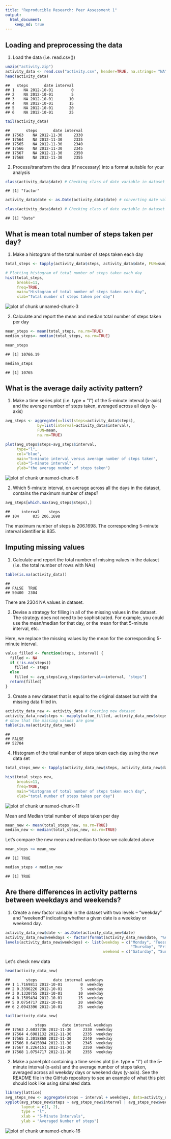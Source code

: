 ```yaml
---
title: "Reproducible Research: Peer Assessment 1"
output: 
  html_document:
    keep_md: true
---
```


## Loading and preprocessing the data

1. Load the data (i.e. read.csv())

```r
unzip("activity.zip")
activity_data <- read.csv("activity.csv", header=TRUE, na.strings= "NA")
head(activity_data)
```

```
##   steps       date interval
## 1    NA 2012-10-01        0
## 2    NA 2012-10-01        5
## 3    NA 2012-10-01       10
## 4    NA 2012-10-01       15
## 5    NA 2012-10-01       20
## 6    NA 2012-10-01       25
```

```r
tail(activity_data)
```

```
##       steps       date interval
## 17563    NA 2012-11-30     2330
## 17564    NA 2012-11-30     2335
## 17565    NA 2012-11-30     2340
## 17566    NA 2012-11-30     2345
## 17567    NA 2012-11-30     2350
## 17568    NA 2012-11-30     2355
```

2. Process/transform the data (if necessary) into a format suitable for your analysis

```r
class(activity_data$date) # Checking class of date variable in dataset
```

```
## [1] "factor"
```

```r
activity_data$date <- as.Date(activity_data$date) # converting date value to factor to date format

class(activity_data$date) # Checking class of date variable in dataset
```

```
## [1] "Date"
```

## What is mean total number of steps taken per day?

1. Make a histogram of the total number of steps taken each day

```r
total_steps <- tapply(activity_data$steps, activity_data$date, FUN=sum) # Aggregating number of steps for each day

# Plotting histogram of total number of steps taken each day
hist(total_steps,
     breaks=11,
     freq=TRUE,
     main="Histogram of total number of steps taken each day",
     xlab="Total number of steps taken per day")
```

![plot of chunk unnamed-chunk-3](figure/unnamed-chunk-3-1.png) 

2. Calculate and report the mean and median total number of steps taken per day

```r
mean_steps <- mean(total_steps, na.rm=TRUE)
median_steps<- median(total_steps, na.rm=TRUE)
```

```r
mean_steps
```

```
## [1] 10766.19
```

```r
median_steps
```

```
## [1] 10765
```


## What is the average daily activity pattern?

1. Make a time series plot (i.e. type = "l") of the 5-minute interval (x-axis) and the average number of steps taken, averaged across all days (y-axis)

```r
avg_steps <- aggregate(x=list(steps=activity_data$steps),
              by=list(interval=activity_data$interval),
              FUN=mean,
              na.rm=TRUE)

plot(avg_steps$steps~avg_steps$interval,
     type="l",
     col="blue",
     main="5−minute interval versus average number of steps taken",
     xlab="5-minute interval",
     ylab="the average number of steps taken")
```

![plot of chunk unnamed-chunk-6](figure/unnamed-chunk-6-1.png) 

2. Which 5-minute interval, on average across all the days in the dataset, contains the maximum number of steps?

```r
avg_steps[which.max(avg_steps$steps),]
```

```
##     interval    steps
## 104      835 206.1698
```
The maximum number of steps is 206.1698. The corresponding 5-minute interval identifier is 835. 


## Imputing missing values

1. Calculate and report the total number of missing values in the dataset (i.e. the total number of rows with NAs)

```r
table(is.na(activity_data))
```

```
## 
## FALSE  TRUE 
## 50400  2304
```
There are 2304 NA values in dataset.

2. Devise a strategy for filling in all of the missing values in the dataset. The strategy does not need to be sophisticated. For example, you could use the mean/median for that day, or the mean for that 5-minute interval, etc.

Here, we replace the missing values by the mean for the corresponding 5-minute interval.

```r
value_filled <- function(steps, interval) {
  filled <- NA
  if (!is.na(steps))
    filled <- steps
  else
    filled <- avg_steps[avg_steps$interval==interval, "steps"]
  return(filled)
}
```

3. Create a new dataset that is equal to the original dataset but with the missing data filled in.


```r
activity_data_new <- activity_data # Creating new dataset 
activity_data_new$steps <- mapply(value_filled, activity_data_new$steps, activity_data_new$interval)
# show that the missing values are gone
table(is.na(activity_data_new))
```

```
## 
## FALSE 
## 52704
```

4. Histogram of the total number of steps taken each day using the new data set


```r
total_steps_new <- tapply(activity_data_new$steps, activity_data_new$date, FUN=sum)

hist(total_steps_new,
     breaks=11,
     freq=TRUE,
     main="Histogram of total number of steps taken each day",
     xlab="total number of steps taken per day")
```

![plot of chunk unnamed-chunk-11](figure/unnamed-chunk-11-1.png) 

Mean and Median total number of steps taken per day

```r
mean_new <- mean(total_steps_new, na.rm=TRUE)
median_new <- median(total_steps_new, na.rm=TRUE)
```

Let’s compare the new mean and median to those we calculated above

```r
mean_steps <= mean_new
```

```
## [1] TRUE
```

```r
median_steps < median_new
```

```
## [1] TRUE
```


## Are there differences in activity patterns between weekdays and weekends?

1. Create a new factor variable in the dataset with two levels – “weekday” and “weekend” indicating whether a given date is a weekday or weekend day.

```r
activity_data_new$date <- as.Date(activity_data_new$date)
activity_data_new$weekdays <- factor(format(activity_data_new$date, "%A"))
levels(activity_data_new$weekdays) <- list(weekday = c("Monday", "Tuesday","Wednesday",
                                                       "Thursday", "Friday"),
                                           weekend = c("Saturday", "Sunday"))
```

Let's check new data

```r
head(activity_data_new)
```

```
##       steps       date interval weekdays
## 1 1.7169811 2012-10-01        0  weekday
## 2 0.3396226 2012-10-01        5  weekday
## 3 0.1320755 2012-10-01       10  weekday
## 4 0.1509434 2012-10-01       15  weekday
## 5 0.0754717 2012-10-01       20  weekday
## 6 2.0943396 2012-10-01       25  weekday
```

```r
tail(activity_data_new)
```

```
##           steps       date interval weekdays
## 17563 2.6037736 2012-11-30     2330  weekday
## 17564 4.6981132 2012-11-30     2335  weekday
## 17565 3.3018868 2012-11-30     2340  weekday
## 17566 0.6415094 2012-11-30     2345  weekday
## 17567 0.2264151 2012-11-30     2350  weekday
## 17568 1.0754717 2012-11-30     2355  weekday
```

2. Make a panel plot containing a time series plot (i.e. type = "l") of the 5-minute interval (x-axis) and the average number of steps taken, averaged across all weekday days or weekend days (y-axis). See the README file in the GitHub repository to see an example of what this plot should look like using simulated data.


```r
library(lattice)
avg_steps_new <- aggregate(steps ~ interval + weekdays, data=activity_data_new, mean)
xyplot(avg_steps_new$steps ~ avg_steps_new$interval | avg_steps_new$weekdays,
       layout = c(1, 2),
       type = "l",
       xlab = "5-Minute Intervals",
       ylab = "Averaged Number of steps")
```

![plot of chunk unnamed-chunk-16](figure/unnamed-chunk-16-1.png) 
